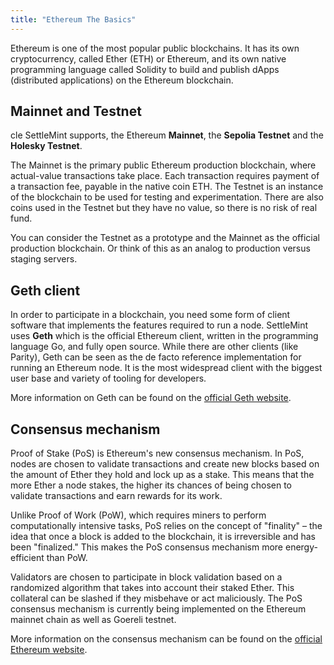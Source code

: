 ```yaml
---
title: "Ethereum The Basics"
---
```


Ethereum is one of the most popular public blockchains. It has its own cryptocurrency, called Ether (ETH) or Ethereum, and its own native programming language called Solidity to build and publish dApps (distributed applications) on the Ethereum blockchain.

## Mainnet and Testnet
cle
SettleMint supports, the Ethereum **Mainnet**, the **Sepolia Testnet** and the **Holesky Testnet**.

The Mainnet is the primary public Ethereum production blockchain, where actual-value transactions take place. Each transaction requires payment of a transaction fee, payable in the native coin ETH. The Testnet is an instance of the blockchain to be used for testing and experimentation. There are also coins used in the Testnet but they have no value, so there is no risk of real fund.

You can consider the Testnet as a prototype and the Mainnet as the official production blockchain. Or think of this as an analog to production versus staging servers.

## Geth client

In order to participate in a blockchain, you need some form of client software that implements the features required to run a node. SettleMint uses **Geth** which is the official Ethereum client, written in the programming language Go, and fully open source. While there are other clients (like Parity), Geth can be seen as the de facto reference implementation for running an Ethereum node. It is the most widespread client with the biggest user base and variety of tooling for developers.

More information on Geth can be found on the [official Geth website](https://geth.ethereum.org/).

## Consensus mechanism

Proof of Stake (PoS) is Ethereum's new consensus mechanism. In PoS, nodes are chosen to validate transactions and create new blocks based on the amount of Ether they hold and lock up as a stake. This means that the more Ether a node stakes, the higher its chances of being chosen to validate transactions and earn rewards for its work.

Unlike Proof of Work (PoW), which requires miners to perform computationally intensive tasks, PoS relies on the concept of "finality" – the idea that once a block is added to the blockchain, it is irreversible and has been "finalized." This makes the PoS consensus mechanism more energy-efficient than PoW.

Validators are chosen to participate in block validation based on a randomized algorithm that takes into account their staked Ether. This collateral can be slashed if they misbehave or act maliciously. The PoS consensus mechanism is currently being implemented on the Ethereum mainnet chain as well as Goereli testnet.

More information on the consensus mechanism can be found on the [official Ethereum website](https://ethereum.org/en/developers/docs/consensus-mechanisms/).
